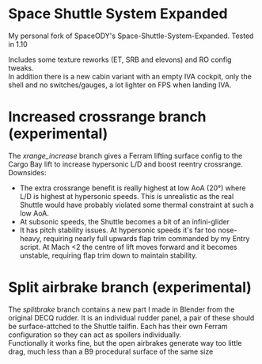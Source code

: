 # Space Shuttle System Expanded

My personal fork of SpaceODY's Space-Shuttle-System-Expanded. Tested in 1.10

Includes some texture reworks (ET, SRB and elevons) and RO config tweaks.  
In addition there is a new cabin variant with an empty IVA cockpit, only the shell and no switches/gauges, a lot lighter on FPS when landing IVA.

# Increased crossrange branch (experimental)

The *xrange_increase* branch gives a Ferram lifting surface config to the Cargo Bay lift to increase hypersonic L/D and boost reentry crossrange.  
Downsides:
- The extra crossrange benefit is really highest at low AoA (20°) where L/D is highest at hypersonic speeds. This is unrealistic as the real Shuttle would have probably violated some thermal constraint at such a low AoA.
- At subsonic speeds, the Shuttle becomes a bit of an infini-glider
- It has pitch stability issues. At hypersonic speeds it's far too nose-heavy, requiring nearly full upwards flap trim commanded by my Entry script. At Mach <2 the centre of lift moves forward and it becomes unstable, requiring flap trim down to maintain stability.


# Split airbrake branch (experimental)

The *splitbrake* branch contains a new part I made in Blender from the original DECQ rudder.
It is an individual rudder panel, a pair of these should be surface-attched to the Shuttle tailfin. Each has their own Ferram configuration so they can act as spoilers individually.  
Functionally it works fine, but the open airbrakes generate way too little drag, much less than a B9 procedural surface of the same size
